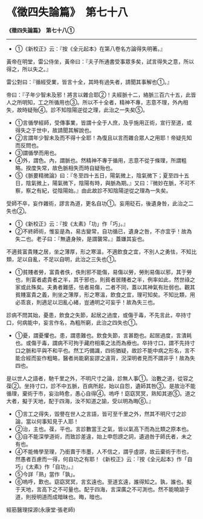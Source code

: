 # 《徵四失論篇》　第七十八



**《徵四失論篇》　第七十八①**


---
- ①《新校正》云：『按《全元起本》在第八卷名方論得失明著。』


黃帝在明堂，雷公侍坐，黃帝曰：『夫子所通書受事眾多矣，試言得失之意，所以得之，所以失之。』


雷公對曰：『循經受業，皆言十全，其時有過失者，請聞其事解也①。』


帝曰：『子年少智未及邪！將言以雜合耶②！夫經脈十二，絡脈三百六十五，此皆人之所明知，工之所循用也③。所以不十全者，精神不專，志意不理，外內相失，故時疑殆④。診不知陰陽逆從之理，此治之一失矣⑤。
- ①言循學經師，受傳事業，皆謂十全于人庶，及乎施用正術，宣行至道，或得失之于世中，故請聞其解說也。
- ②言謂年少智未及而不得十全耶！為復且以言而雜合眾人之用耶！帝疑先知而反問也。
- ③謂循學而用也。
- ④外，謂色。內，謂脈也。然精神不專于循用，志意不從于條理，所謂粗略。揆度失常，故色脈相失而時自疑殆也。
- ⑤《脈要精微論》曰：『冬至四十五日，陽氣微上，陰氣微下；夏至四十五日，陰氣微上，陽氣微下，陰陽有時，與脈為期。』又曰：『微妙在脈，不可不察，察之有紀，從陰陽始。』由此故診不知陰陽逆從之理為一失矣。


受師不卒，妄作雜術，謬言為道，更名自功①。妄用砭石，後遺身咎，此治之二失也②。
- ①《新校正》云：『按《太素》「功」作「巧」。』
- ②不終師術，惟妄是為，易古變常，自功循已，遺身之咎，不亦宜乎！故為失二也。老子曰：『無遺身殃，是謂襲常。』蓋嫌其妄也。


不適貧富貴賤之居，坐之薄厚，形之寒溫，不適飲食之宜，不別人之勇怯，不知比類，足以自亂，不足以自明，此治之三失也①。
- ①貧賤者勞，富貴者佚，佚則邪不能傷，易傷以勞，勞則易傷以邪，其于勞也，則富者處貴者之半，其于邪也，則貧者居賤者之半，例率如此，然世祿之家或此殊矣。夫勇者難感，怯者易傷，二者不同，蓋以其神氣有壯弱也。觀其貧賤富貴之義，則坐之薄厚，形之寒溫，飲食之宜，理可知矣。不知比類，用必乖哀，則適足以汨亂心緒，豈通明之可妄乎！故為失三也。


診病不問其始，憂患，飲食之失節，起居之過度，或傷于毒，不先言此，卒持寸口，何病能中，妄言作名，為粗所窮，此治之四失也①。
- ①憂，謂憂懼也。患，謂患難也。飲食失節，言甚飽也。起居過度，言潰耗也。或傷于毒，謂病不可拘于藏府相乘之法而為療也。卒持寸口，謂不先持寸口之脈和平與不和平也。然工巧備識，四術猶疑，故診不能中病之形名，言不能合經而妄作粗略，醫者尚能窮妄謬之違背，況深明者見而不謂非乎！故為失四也。


是以世人之語者，馳千里之外，不明尺寸之論，診無人事①。治數之道，從容之葆②。坐持寸口，診不中五脈，百病所起，始以自怨，遺師其咎③。是故治不能循理，棄術于市，妄治時愈，愚心自得④。嗚呼！窈窈冥冥，熟知其道⑤。道之大者，擬于天地，配于四海，汝不知道之諭，受以明為晦⑥。』
- ①言工之得失，毀譽在世人之言語，皆可至千里之外，然其不明尺寸之診論，當以何事知見于人耶！
- ②治，主也。葆，平也。言診數當王之氣，皆以氣高下而為比類之原本也。
- ③自不能深學道術，而致診差違，始上申怨謗之詞，遺過咎于師氏者，未之有也。
- ④不能脩學至理，乃銜賣于市墨，人不信之，謂乎虛謬，故云棄術于市也，然愚者百慮而一得，何自功之有耶！《新校正》云：『按《全元起本》作「自巧」《太素》作「自功」。』
- ⑤今詳「熟」當作「孰」。
- ⑥嗚呼，歎也。窈窈冥冥，言玄遠也。至道玄遠，誰得知之。孰，誰也。擬于天地，言高下之不可量也。配于四海，言深廣之不可測也。然不能曉諭于道，則授明道而成暗昧也。晦，暗也。


經筋醫理探源(永康堂‧張老師)


